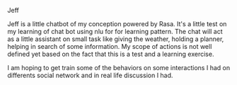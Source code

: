 Jeff

Jeff is a little chatbot of my conception powered by Rasa. It's a little test on my learning of chat bot using nlu for for learning pattern.
The chat will act as a little assistant on small task like giving the weather, holding a planner, helping in search of some information.
My scope of actions is not well defined yet based on the fact that this is a test and a learning exercise.

I am hoping to get train some of the behaviors on some interactions I had on differents social network and in real life discussion  I had. 

